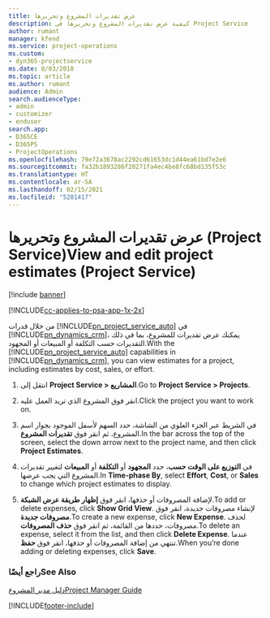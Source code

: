 ```yaml
---
title: عرض تقديرات المشروع وتحريرها
description: كيفية عرض تقديرات المشروع وتحريرها في Project Service
author: rumant
manager: kfend
ms.service: project-operations
ms.custom:
- dyn365-projectservice
ms.date: 8/03/2018
ms.topic: article
ms.author: rumant
audience: Admin
search.audienceType:
- admin
- customizer
- enduser
search.app:
- D365CE
- D365PS
- ProjectOperations
ms.openlocfilehash: 79e72a3678ac2292cd61653dc1d44ea61bd7e2e6
ms.sourcegitcommit: fa32b1893286f20271fa4ec4be8fc68bd135f53c
ms.translationtype: HT
ms.contentlocale: ar-SA
ms.lasthandoff: 02/15/2021
ms.locfileid: "5281417"
---
```

# <a name="view-and-edit-project-estimates-project-service"></a><span data-ttu-id="e1333-103">عرض تقديرات المشروع وتحريرها (Project Service)</span><span class="sxs-lookup"><span data-stu-id="e1333-103">View and edit project estimates (Project Service)</span></span>

[!include [banner](../includes/psa-now-project-operations.md)]

[!INCLUDE[cc-applies-to-psa-app-1x-2x](../includes/cc-applies-to-psa-app-1x-2x.md)]

<span data-ttu-id="e1333-104">من خلال قدرات [!INCLUDE[pn_project_service_auto](../includes/pn-project-service-auto.md)] في [!INCLUDE[pn_dynamics_crm](../includes/pn-dynamics-crm.md)]، يمكنك عرض تقديرات للمشروع، بما في ذلك التقديرات حسب التكلفة أو المبيعات أو المجهود.</span><span class="sxs-lookup"><span data-stu-id="e1333-104">With the [!INCLUDE[pn_project_service_auto](../includes/pn-project-service-auto.md)] capabilities in [!INCLUDE[pn_dynamics_crm](../includes/pn-dynamics-crm.md)], you can view estimates for a project, including estimates by cost, sales, or effort.</span></span>  
  
1.  <span data-ttu-id="e1333-105">انتقل إلى **Project Service > المشاريع**.</span><span class="sxs-lookup"><span data-stu-id="e1333-105">Go to **Project Service > Projects**.</span></span>  
  
2.  <span data-ttu-id="e1333-106">انقر فوق المشروع الذي تريد العمل عليه.</span><span class="sxs-lookup"><span data-stu-id="e1333-106">Click the project you want to work on.</span></span>  
  
3.  <span data-ttu-id="e1333-107">في الشريط عبر الجزء العلوي من الشاشة، حدد السهم لأسفل الموجود بجوار اسم المشروع، ثم انقر فوق **تقديرات المشروع**.</span><span class="sxs-lookup"><span data-stu-id="e1333-107">In the bar across the top of the screen, select the down arrow next to the project name, and then click **Project Estimates**.</span></span>  
  
4.  <span data-ttu-id="e1333-108">في **التوزيع على الوقت حسب**، حدد **المجهود** أو **التكلفة** أو **المبيعات** لتغيير تقديرات المشروع التي يجب عرضها.</span><span class="sxs-lookup"><span data-stu-id="e1333-108">In **Time-phase By**, select **Effort**, **Cost**, or **Sales** to change which project estimates to display.</span></span>  
  
5.  <span data-ttu-id="e1333-109">لإضافة المصروفات أو حذفها، انقر فوق **إظهار طريقة عرض الشبكة‬**.</span><span class="sxs-lookup"><span data-stu-id="e1333-109">To add or delete expenses, click **Show Grid View**.</span></span> <span data-ttu-id="e1333-110">لإنشاء مصروفات جديدة، انقر فوق **مصروفات جديدة**.</span><span class="sxs-lookup"><span data-stu-id="e1333-110">To create a new expense, click **New Expense**.</span></span> <span data-ttu-id="e1333-111">لحذف مصروفات، حددها من القائمة، ثم انقر فوق **حذف المصروفات**.</span><span class="sxs-lookup"><span data-stu-id="e1333-111">To delete an expense, select it from the list, and then click **Delete Expense**.</span></span> <span data-ttu-id="e1333-112">عندما تنتهي من إضافة المصروفات أو حذفها، انقر فوق **حفظ**.</span><span class="sxs-lookup"><span data-stu-id="e1333-112">When you’re done adding or deleting expenses, click **Save**.</span></span>  
  
### <a name="see-also"></a><span data-ttu-id="e1333-113">راجع أيضًا</span><span class="sxs-lookup"><span data-stu-id="e1333-113">See Also</span></span>  
 [<span data-ttu-id="e1333-114">دليل مدير المشروع</span><span class="sxs-lookup"><span data-stu-id="e1333-114">Project Manager Guide</span></span>](../psa/project-manager-guide.md)


[!INCLUDE[footer-include](../includes/footer-banner.md)]